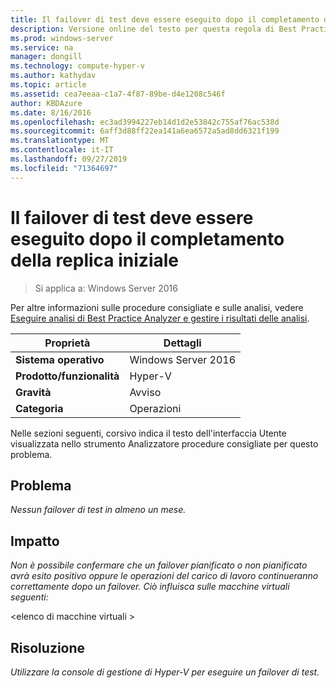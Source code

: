 ```yaml
---
title: Il failover di test deve essere eseguito dopo il completamento della replica iniziale
description: Versione online del testo per questa regola di Best Practices Analyzer.
ms.prod: windows-server
ms.service: na
manager: dongill
ms.technology: compute-hyper-v
ms.author: kathydav
ms.topic: article
ms.assetid: cea7eeaa-c1a7-4f87-89be-d4e1208c546f
author: KBDAzure
ms.date: 8/16/2016
ms.openlocfilehash: ec3ad3994227eb14d1d2e53842c755af76ac538d
ms.sourcegitcommit: 6aff3d88ff22ea141a6ea6572a5ad8dd6321f199
ms.translationtype: MT
ms.contentlocale: it-IT
ms.lasthandoff: 09/27/2019
ms.locfileid: "71364697"
---
```

# <a name="test-failover-should-be-attempted-after-initial-replication-is-complete"></a>Il failover di test deve essere eseguito dopo il completamento della replica iniziale

>Si applica a: Windows Server 2016

Per altre informazioni sulle procedure consigliate e sulle analisi, vedere [Eseguire analisi di Best Practice Analyzer e gestire i risultati delle analisi](https://go.microsoft.com/fwlink/p/?LinkID=223177).  
  
|Proprietà|Dettagli|  
|-|-|  
|**Sistema operativo**|Windows Server 2016|  
|**Prodotto/funzionalità**|Hyper-V|  
|**Gravità**|Avviso|  
|**Categoria**|Operazioni|  
  
Nelle sezioni seguenti, corsivo indica il testo dell'interfaccia Utente visualizzata nello strumento Analizzatore procedure consigliate per questo problema.  
  
## <a name="problem"></a>Problema  
*Nessun failover di test in almeno un mese.*  
  
## <a name="impact"></a>Impatto  
*Non è possibile confermare che un failover pianificato o non pianificato avrà esito positivo oppure le operazioni del carico di lavoro continueranno correttamente dopo un failover. Ciò influisca sulle macchine virtuali seguenti:*  
  
\<elenco di macchine virtuali >  
  
## <a name="resolution"></a>Risoluzione  
*Utilizzare la console di gestione di Hyper-V per eseguire un failover di test.*  
  


